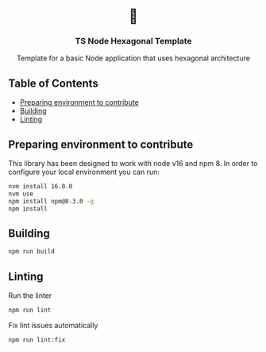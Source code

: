 <h1 align="center">🚀</h1>
<h3 align="center">TS Node Hexagonal Template</h3>

<p align="center">
 Template for a basic Node application that uses hexagonal architecture
</p>

## Table of Contents

* [Preparing environment to contribute](#preparing-environment)
* [Building](#building)
* [Linting](#linting)

## Preparing environment to contribute

This library has been designed to work with node v16 and npm 8. In order to configure your local environment you can run:

```bash
nvm install 16.0.0
nvm use
npm install npm@8.3.0 -g
npm install
```

## Building

```bash
npm run build
```

## Linting

Run the linter

```bash
npm run lint
```

Fix lint issues automatically

```bash
npm run lint:fix
```
